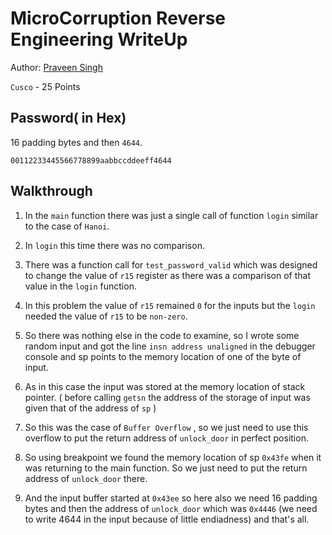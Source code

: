 
# MicroCorruption Reverse Engineering WriteUp

Author: [Praveen Singh](https://github.com/GTA-VeteraN) 

`Cusco` - 25 Points

## Password( in Hex)

16 padding bytes and then `4644`.

`00112233445566778899aabbccddeeff4644`

## Walkthrough

1. In the `main` function there was just a single call of function `login` similar to the case of `Hanoi`.

2. In `login` this time there was no comparison.

3. There was a function call for `test_password_valid` which was designed to change the value of `r15` register as there was a comparison of that value in the `login` function.

4. In this problem the value of `r15` remained `0` for the inputs but the `login` needed the value of `r15` to be `non-zero`.

5. So there was nothing else in the code to examine, so I wrote some random input and got the line `insn address unaligned` in the debugger console and sp points to the memory location of one of the byte of input.

6. As in this case the input was stored at the memory location of stack pointer. ( before calling `getsn` the address of the storage of input was given that of the address of `sp` )

7. So this was the case of `Buffer Overflow` , so we just need to use this overflow to put the return address of `unlock_door` in perfect position.

8. So using breakpoint we found the memory location of sp `0x43fe` when it was returning to the main function. So we just need to put the return address of `unlock_door` there.

9. And the input buffer started at `0x43ee` so here also we need 16 padding bytes and then the address of `unlock_door` which was `0x4446` (we need to write 4644 in the input because of little endiadness) and that's all.